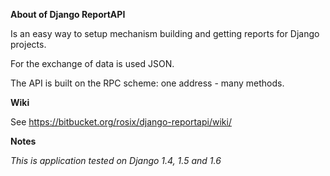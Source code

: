 **About of Django ReportAPI** 

Is an easy way to setup mechanism building and getting reports for
Django projects.

For the exchange of data is used JSON.

The API is built on the RPC scheme: one address - many methods.

**Wiki**

See https://bitbucket.org/rosix/django-reportapi/wiki/

**Notes**

*This is application tested on Django 1.4, 1.5 and 1.6*
